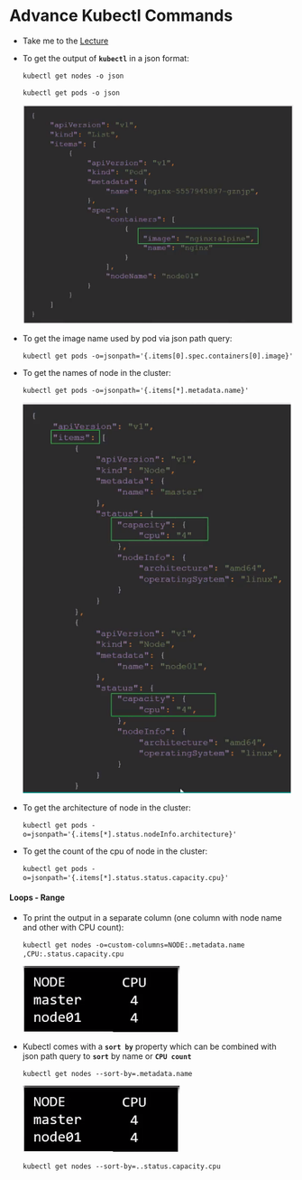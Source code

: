 # Advance Kubectl Commands

- Take me to the [Lecture](https://kodekloud.com/topic/advanced-kubectl-commands/)

- To get the output of **`kubectl`** in a json format:

    ```
    kubectl get nodes -o json
    ```

    ```
    kubectl get pods -o json 
    ```

    ![pod](../../images/jpod.PNG)

- To get the image name used by pod via json path query:

    ```
    kubectl get pods -o=jsonpath='{.items[0].spec.containers[0].image}'
    ```

- To get the names of node in the cluster:

    ```
    kubectl get pods -o=jsonpath='{.items[*].metadata.name}'
    ```

    ![node](../../images/jnode.PNG)

- To get the architecture of node in the cluster:

    ```
    kubectl get pods -o=jsonpath='{.items[*].status.nodeInfo.architecture}'
    ```

- To get the count of the cpu of node in the cluster:

    ```
    kubectl get pods -o=jsonpath='{.items[*].status.status.capacity.cpu}'
    ```

#### Loops - Range

- To print the output in a separate column (one column with node name and other with CPU count):

    ```
    kubectl get nodes -o=custom-columns=NODE:.metadata.name ,CPU:.status.capacity.cpu
    ```

    ![loop](../../images/loop.PNG)

- Kubectl comes with a **`sort by`** property which can be combined with json path query to **`sort`** by name or **`CPU count`**

    ```
    kubectl get nodes --sort-by=.metadata.name
    ```

    ![loop](../../images/loop.PNG)

    ```
    kubectl get nodes --sort-by=..status.capacity.cpu
    ```
